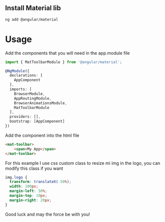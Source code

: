 ## Install Material lib

```sh
ng add @angular/material
```

# Usage

Add the components that you will need in the app.module file

```typescript
import { MatToolbarModule } from '@angular/material';

@NgModule({
  declarations: [
    AppComponent
  ],
  imports: [
    BrowserModule,
    AppRoutingModule,
    BrowserAnimationsModule,
    MatToolbarModule
  ],
  providers: [],
  bootstrap: [AppComponent]
})
```

Add the component into the html file

```html
<mat-toolbar>
    <span>My App</span>
</mat-toolbar>
```

For this example I use css custom class to resize mi img in the logo, you can modify this class if you want

```css
img.logo {
  transform: translateX(-50%);
  width: 100px;
  margin-left: 50%;
  margin-top: 10px;
  margin-right: 20px;
}
```

Good luck and may the force be with you!
